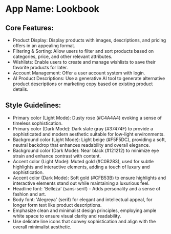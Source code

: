 # **App Name**: Lookbook

## Core Features:

- Product Display: Display products with images, descriptions, and pricing offers in an appealing format.
- Filtering & Sorting: Allow users to filter and sort products based on categories, price, and other relevant attributes.
- Wishlists: Enable users to create and manage wishlists to save their favorite products for later.
- Account Management: Offer a user account system with login.
- AI Product Descriptions: Use a generative AI tool to generate alternative product descriptions or marketing copy based on existing product details.

## Style Guidelines:

- Primary color (Light Mode): Dusty rose (#C4A4A4) evoking a sense of timeless sophistication.
- Primary color (Dark Mode): Dark slate gray (#37474F) to provide a sophisticated and modern aesthetic suitable for low-light environments.
- Background color (Light Mode): Light beige (#F5F5DC), providing a soft, neutral backdrop that enhances readability and overall elegance.
- Background color (Dark Mode): Near black (#121212) to minimize eye strain and enhance contrast with content.
- Accent color (Light Mode): Muted gold (#C0B283), used for subtle highlights and interactive elements, adding a touch of luxury and sophistication.
- Accent color (Dark Mode): Soft gold (#CFB53B) to ensure highlights and interactive elements stand out while maintaining a luxurious feel.
- Headline font: 'Belleza' (sans-serif) - Adds personality and a sense of fashion and art.
- Body font: 'Alegreya' (serif) for elegant and intellectual appeal, for longer form text like product descriptions.
- Emphasize clean and minimalist design principles, employing ample white space to ensure visual clarity and readability.
- Use delicate line icons that convey sophistication and align with the overall minimalist aesthetic.